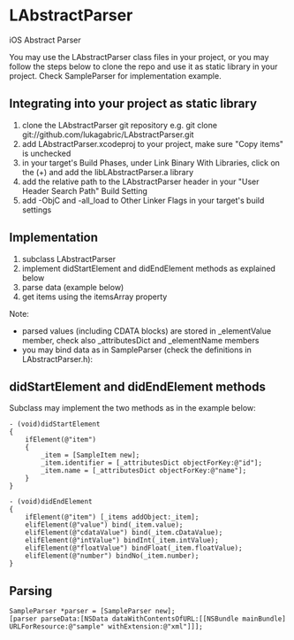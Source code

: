 LAbstractParser
===============

iOS Abstract Parser

You may use the LAbstractParser class files in your project, or you may follow the steps below to clone the repo and use it as static library in your project. Check SampleParser for implementation example.

Integrating into your project as static library
-----------------------------------------------

1. clone the LAbstractParser git repository e.g. git clone git://github.com/lukagabric/LAbstractParser.git
2. add LAbstractParser.xcodeproj to your project, make sure "Copy items" is unchecked
3. in your target's Build Phases, under Link Binary With Libraries, click on the (+) and add the libLAbstractParser.a library
4. add the relative path to the LAbstractParser header in your "User Header Search Path" Build Setting
5. add -ObjC and -all_load to Other Linker Flags in your target's build settings

Implementation
--------------
1. subclass LAbstractParser
2. implement didStartElement and didEndElement methods as explained below
3. parse data (example below)
4. get items using the itemsArray property

Note:
* parsed values (including CDATA blocks) are stored in _elementValue member, check also _attributesDict and _elementName members
* you may bind data as in SampleParser (check the definitions in LAbstractParser.h):

didStartElement and didEndElement methods
-------------------------------------------------

Subclass may implement the two methods as in the example below:

    - (void)didStartElement
    {
        ifElement(@"item")
        {
            _item = [SampleItem new];
            _item.identifier = [_attributesDict objectForKey:@"id"];
            _item.name = [_attributesDict objectForKey:@"name"];
        }
    }

    - (void)didEndElement
    {
        ifElement(@"item") [_items addObject:_item];
        elifElement(@"value") bind(_item.value);
        elifElement(@"cdataValue") bind(_item.cDataValue);
        elifElement(@"intValue") bindInt(_item.intValue);
        elifElement(@"floatValue") bindFloat(_item.floatValue);
        elifElement(@"number") bindNo(_item.number);
    }

Parsing
-------

    SampleParser *parser = [SampleParser new];
    [parser parseData:[NSData dataWithContentsOfURL:[[NSBundle mainBundle] URLForResource:@"sample" withExtension:@"xml"]]];
